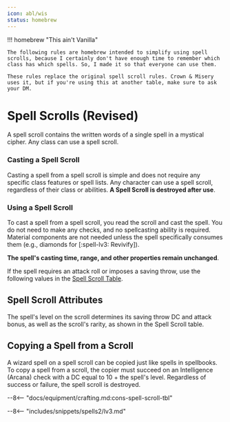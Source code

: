 ```yaml
---
icon: abl/wis
status: homebrew
---
```


!!! homebrew "This ain't Vanilla"

    The following rules are homebrew intended to simplify using spell scrolls, because I certainly don't have enough time to remember which class has which spells. So, I made it so that everyone can use them.

    These rules replace the original spell scroll rules. Crown & Misery uses it, but if you're using this at another table, make sure to ask your DM.

# Spell Scrolls (Revised)

A spell scroll contains the written words of a single spell in a mystical cipher. Any class can use a spell scroll.

### Casting a Spell Scroll

Casting a spell from a spell scroll is simple and does not require any specific class features or spell lists. Any character can use a spell scroll, regardless of their class or abilities. **A Spell Scroll is destroyed after use**.

### Using a Spell Scroll

To cast a spell from a spell scroll, you read the scroll and cast the spell. You do not need to make any checks, and no spellcasting ability is required. Material components are not needed unless the spell specifically consumes them (e.g., diamonds for [:spell-lv3: Revivify]). 

**The spell's casting time, range, and other properties remain unchanged**.

If the spell requires an attack roll or imposes a saving throw, use the following values in the [Spell Scroll Table](#spell-scroll-table).  

## Spell Scroll Attributes

The spell's level on the scroll determines its saving throw DC and attack bonus, as well as the scroll's rarity, as shown in the Spell Scroll table.

## Copying a Spell from a Scroll

A wizard spell on a spell scroll can be copied just like spells in spellbooks. To copy a spell from a scroll, the copier must succeed on an Intelligence (Arcana) check with a DC equal to 10 + the spell's level. Regardless of success or failure, the spell scroll is destroyed.

--8<-- "docs/equipment/crafting.md:cons-spell-scroll-tbl"

--8<-- "includes/snippets/spells2/lv3.md"